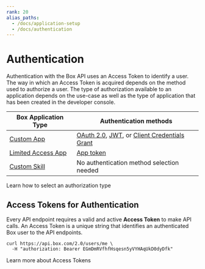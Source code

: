```yaml
---
rank: 20
alias_paths:
  - /docs/application-setup
  - /docs/authentication
---
```


# Authentication

Authentication with the Box API uses an Access Token to identify a user. The
way in which an Access Token is acquired depends on the method used to authorize
a user. The type of authorization available to an application depends on the
use-case as well as the type of application that has been created in the developer
console.

| Box Application Type         | Authentication methods                                              |
| ---------------------------- | ------------------------------------------------------------------- |
| [Custom App][custom-app]     | [OAuth 2.0][oauth2], [JWT][jwt], or [Client Credentials Grant][ccg] |
| [Limited Access App][la]     | [App token][apptoken]                                               |
| [Custom Skill][custom-skill] | No authentication method selection needed                           |

<CTA to="guide://authentication/select">
  Learn how to select an authorization type
</CTA>

## Access Tokens for Authentication

Every API endpoint requires a valid and active **Access Token** to make API
calls. An Access Token is a unique string that identifies an authenticated Box
user to the API endpoints.

```curl
curl https://api.box.com/2.0/users/me \
  -H "authorization: Bearer EGmDmRVfhfHsqesn5yVYHAqUkD0dyDfk"
```

<CTA to="guide://authentication/tokens">
  Learn more about Access Tokens
</CTA>

[oauth2]: g://authentication/oauth2
[jwt]: g://authentication/jwt
[apptoken]: g://authentication/app-token
[devtoken]: g://authentication/tokens/developer-tokens
[custom-app]: g://applications/app-types/custom-apps
[custom-skill]: g://applications/app-types/custom-skills
[la]: g://applications/app-types/select/#limited-access-app
[ccg]: g://authentication/client-credentials
